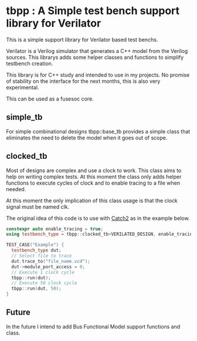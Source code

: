 # tbpp : A Simple test bench support library for Verilator

This is a simple support library for Verilator based test benchs.

Verilator is a Verilog simulator that generates a C++ model from the Verilog sources. 
This librarys adds some helper classes and functions to simplify testbench creation.

This library is for C++ study and intended to use in my projects. No promise of stability on the interface for the next months, this is also very experimental. 

This can be used as a fusesoc core. 

## simple_tb

For simple combinational designs tbpp::base_tb provides a simple class that eliminates the need to delete the model when it goes out of scope.

## clocked_tb

Most of designs are complex and use a clock to work. This class aims to help on writing complex tests. At this moment the class only adds helper functions to execute cycles of clock and to enable tracing to a file when needed.

At this moment the only implication of this class usage is that the clock signal must be named clk.

The original idea of this code is to use with [Catch2](https://github.com/catchorg/Catch2) as in the example below. 

```cpp
constexpr auto enable_tracing = true;
using testbench_type = tbpp::clocked_tb<VERILATED_DESIGN, enable_tracing>;

TEST_CASE("Example") {
  testbench_type dut;
  // Select file to trace 
  dut.trace_to("file_name.vcd");
  dut->module_port_access = 0;
  // Execute 1 clock cycle
  tbpp::run(dut);
  // Execute 50 clock cycle
  tbpp::run(dut, 50);
} 
```

## Future

In the future I intend to add Bus Functional Model support functions and class.
